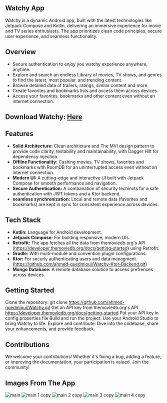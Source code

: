## Watchy App

Watchy is a dynamic Android app, built with the latest technologies like Jetpack Compose and Kotlin, delivering an immersive experience for movie and TV series enthusiasts. The app prioritizes clean code principles, secure user experience, and seamless functionality.

## Overview
- Secure authentication to enjoy you watchy experience anywhere, anytime.
- Explore and search an endless Library of movies, TV shows, and genres to find the latest, most popular, and trending content.
- Browse detailed data of trailers, ratings, similar content and more.
- Create favorites and bookmarks lists and access them across devices.
- Access your favorites, bookmarks and other content even without an internet connection.

## Download Watchy: [Here](https://archive.org/download/watchy_apk_202411/watchy_apk.apk)

## Features
- **Solid Architecture:**
Clean architicture and The MVI design pattern to provide code clarity, testability and maintainability, with Dagger Hilt for dependency injection.
- **Offline Functionality:**
Cashing movies, TV shows, favorites and bookmarks with RoomDB for an uninterrupted access even without an internet connection.
- **Modern UI:**
 A cutting-edge and interactive UI built with Jetpack Compose for smooth performance and navigation.
- **Secure Authentication:**
A combanation of security techincts for a safe authentication with JWT tokens and a Ktor backend.
- **seamless synchronization:**
Local and remote data (favorites and bookmarks) are kept in sync for consistent experience across devices.

## Tech Stack
- **Kotlin:** Language for Android development.
- **Jetpack Compose:** For building responsive, modern UIs.
- **Retrofit:** The app fetches all the data from themoviedb.org's API (https://developer.themoviedb.org/docs/getting-started) using Retrofit.
- **Gradle:** With multi-module and convention plugin configurations.
- **Ktor:** For securly authenticating users and data managment. (https://github.com/ahmed-guedmioui/Watchy-Ktor-Backend.git)
- **Mongo Database:** A remote database solution to access prefrences across devices

## Getting Started
Clone the repository: git clone https://github.com/ahmed-guedmioui/Watchy.git
Get an API key from themoviedb.org's API https://developer.themoviedb.org/docs/getting-started
Put your API key in config.properties file
Build and run the project: Use your Android Studio to bring Watchy to life.
Explore and contribute: Dive into the codebase, share your enhancements, and provide feedback.

## Contributions
We welcome your contributions! Whether it's fixing a bug, adding a feature, or improving the documentation, your participation is valued. Join the community!

## Images From The App
![main](https://github.com/ahmed-guedmioui-courses/Watchy/assets/59929234/993621f7-f094-423b-a43b-5343ea3c6eed)
![main 1 copy](https://github.com/ahmed-guedmioui-projects/Watchy/assets/59929234/4a52aa83-c9e8-4c2b-b6e9-c024b790af80)
![main 2 copy](https://github.com/ahmed-guedmioui-projects/Watchy/assets/59929234/8ec0b956-a02b-4f42-b8d2-1345c4f38f57)
![main 3 copy](https://github.com/ahmed-guedmioui-projects/Watchy/assets/59929234/5c59b40e-f3a3-44d5-b938-5746cb854a68)
![main 4 copy](https://github.com/ahmed-guedmioui-projects/Watchy/assets/59929234/f719f633-6db4-4ecb-a2ff-29b4591f0bd9)
